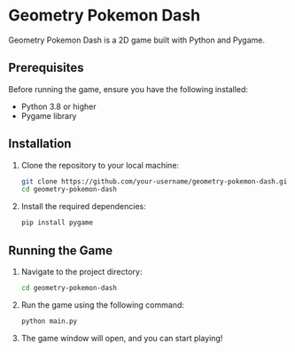 # Geometry Pokemon Dash

Geometry Pokemon Dash is a 2D game built with Python and Pygame.

## Prerequisites

Before running the game, ensure you have the following installed:

- Python 3.8 or higher
- Pygame library

## Installation

1. Clone the repository to your local machine:

   ```bash
   git clone https://github.com/your-username/geometry-pokemon-dash.git
   cd geometry-pokemon-dash
   ```

2. Install the required dependencies:

   ```bash
   pip install pygame
   ```

## Running the Game

1. Navigate to the project directory:

   ```bash
   cd geometry-pokemon-dash
   ```

2. Run the game using the following command:

   ```bash
   python main.py
   ```

3. The game window will open, and you can start playing!